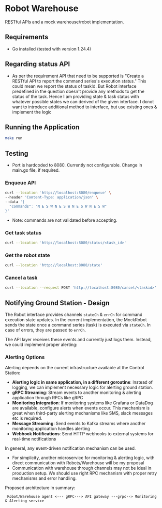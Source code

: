 # Robot Warehouse

RESTful APIs and a mock warehouse/robot implementation.

## Requirements
- Go installed (tested with version 1.24.4)

## Regarding status API
- As per the requirement API that need to be supported is
   "Create a RESTful API to report the command series's execution status."
  This could mean we report the status of taskId.
  But Robot interface predefined in the question doesn't provide any methods to get the status of the task. Hence I am providing state & task status with whatever possible states we can derived of the given interface.
  I donot want to introduce additional method to interface, but use existing ones & implement the logic


## Running the Application
```bash
make run
```

## Testing
- Port is hardcoded to 8080. Currently not configurable. Change in main.go file, if required.
### Enqueue API
```bash
curl --location 'http://localhost:8080/enqueue' \
--header 'Content-Type: application/json' \
--data '{
  "commands": "N E S W N E S W N E S W N E S W"
}'
```
- Note: commands are not validated before accepting.

### Get task status
```bash
curl --location 'http://localhost:8080/status/<task_id>'
```
### Get the robot state
```bash
curl --location 'http://localhost:8080/state'
```

### Cancel a task
```bash
curl --location --request POST 'http://localhost:8080/cancel/<taskid>'
```


## Notifying Ground Station - Design

The Robot interface provides channels `stateCh` & `errCh` for command execution state updates. 
In the current implementation, the MockRobot sends the state once a command series (task) is executed via `stateCh`.
In case of errors, they are passed to `errCh`.

The API layer receives these events and currently just logs them. Instead, we could implement proper alerting:

### Alerting Options
Alerting depends on the current infrastructure available at the Control Station:

- **Alerting logic in same application, in a different goroutine**: Instead of  logging, we can implement necessary logic for alerting ground station.
- **gRPC Streaming**: Stream events to another monitoring & alerting application through RPCs like gRPC
- **Monitoring Integration**: If monitoring systems like Grafana or DataDog are available, configure alerts when events occur. This mechanism is great when third-party alerting mechanisms like SMS, slack messages etc is required.
- **Message Streaming**: Send events to Kafka streams where another monitoring application handles alerting
- **Webhook Notifications**: Send HTTP webhooks to external systems for real-time notifications

In general, any event-driven notification mechanism can be used. 
- For simplicity, another microservice for monitoring & alerting logic, with direct communication with Robots/Warehouse will be my proposal
- Communication with warehouse through channels may not be ideal in production setup. We should use right RPC mechanism with proper retry mechanisms and error handling. 

Proposed architecture in summary: 
     
     
     Robot/Warehouse agent <--- gRPC---> API gateway ---grpc--> Monitoring & Alerting service
